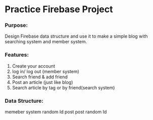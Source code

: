 # Practice Firebase Project

### Purpose:
Design Firebase data structure and use it to make a simple blog with searching system and member system.

### Features:

1. Create your account 
2. log in/ log out (member system)
3. Search friend & add friend
4. Post an article (just like blog)
5. Search article by tag or by friend(search system)

### Data Structure:

memeber
  system random Id
post
  post random Id
  
